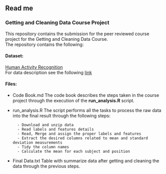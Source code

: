 ## Read me

### Getting and Cleaning Data Course Project

This repository contains the submission for the peer reviewed course project for the Getting and Cleaning Data Course.  
The repository contains the following:

#### Dataset:
[Human Activity Recognition](https://d396qusza40orc.cloudfront.net/getdata%2Fprojectfiles%2FUCI%20HAR%20Dataset.zip)  
For data description see the following [link](http://archive.ics.uci.edu/ml/datasets/Human+Activity+Recognition+Using+Smartphones)

#### Files:

- Code Book.md
The code book describes the steps taken in the course project through the execution of the **run_analysis.R** script.

- run_analysis.R
The script performs all the tasks to process the raw data into the final result through the following steps: 

        - Download and unzip data
        - Read labels and features details
        - Read, Merge and assign the proper labels and features
        - Extract the desired columns related to mean and standard deviation measurements
        - Tidy the column names
        - Calculate the mean for each subject and position
        
- Final Data.txt
Table with summarize data after getting and cleaning the data through the previous steps.